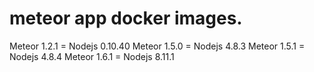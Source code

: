 # meteor app docker images.

Meteor 1.2.1 = Nodejs 0.10.40
Meteor 1.5.0 = Nodejs   4.8.3
Meteor 1.5.1 = Nodejs   4.8.4
Meteor 1.6.1 = Nodejs  8.11.1
